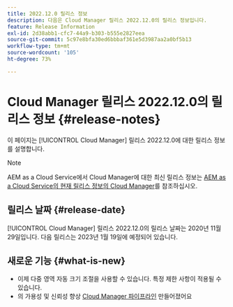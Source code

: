 ```yaml
---
title: 2022.12.0 릴리스 정보
description: 다음은 Cloud Manager 릴리스 2022.12.0의 릴리스 정보입니다.
feature: Release Information
exl-id: 2d38abb1-cfc7-44a9-b303-b555e2827eea
source-git-commit: 5c97e8bfa30ed6bbbaf361e5d3987aa2a0bf5b13
workflow-type: tm+mt
source-wordcount: '105'
ht-degree: 73%

---
```



# Cloud Manager 릴리스 2022.12.0의 릴리스 정보 {#release-notes}

이 페이지는 [!UICONTROL Cloud Manager] 릴리스 2022.12.0에 대한 릴리스 정보를 설명합니다.

>[!NOTE]
>
>AEM as a Cloud Service에서 Cloud Manager에 대한 최신 릴리스 정보는 [AEM as a Cloud Service의 현재 릴리스 정보의 Cloud Manager](https://experienceleague.adobe.com/docs/experience-manager-cloud-service/content/implementing/using-cloud-manager/release-notes-cloud-manager/release-notes-cm-current.html)를 참조하십시오.

## 릴리스 날짜 {#release-date}

[!UICONTROL Cloud Manager] 릴리스 2022.12.0의 릴리스 날짜는 2020년 11월 29일입니다. 다음 릴리스는 2023년 1월 19일에 예정되어 있습니다.

## 새로운 기능 {#what-is-new}

* 이제 다중 영역 자동 크기 조절을 사용할 수 있습니다. 특정 제한 사항이 적용될 수 있습니다.
* 의 가용성 및 신뢰성 향상 [Cloud Manager 파이프라인](/help/overview/ci-cd-pipelines.md) 만들어졌어요
